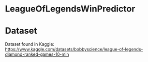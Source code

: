# LeagueOfLegendsWinPredictor

# Dataset
Dataset found in Kaggle: https://www.kaggle.com/datasets/bobbyscience/league-of-legends-diamond-ranked-games-10-min

